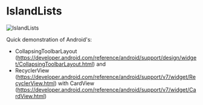 # IslandLists

![IslandLists](https://github.com/CharlesAE/IslandLists/raw/master/record.gif "CollapsingToolbarLayout")


Quick demonstration of Android's: 
 - CollapsingToolbarLayout (https://developer.android.com/reference/android/support/design/widget/CollapsingToolbarLayout.html) and
 - RecyclerView (https://developer.android.com/reference/android/support/v7/widget/RecyclerView.html)
with CardView (https://developer.android.com/reference/android/support/v7/widget/CardView.html)
